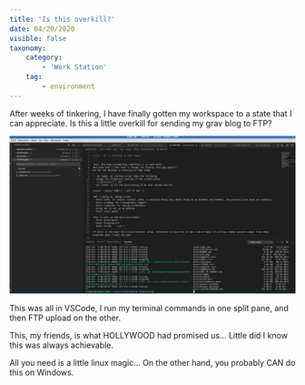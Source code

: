 ```yaml
---
title: 'Is this overkill?'
date: 04/20/2020
visible: false
taxonomy:
    category:
        - 'Work Station'
    tag:
        - environment
---
```


After weeks of tinkering, I have finally gotten my workspace to a state that I can appreciate.
Is this a little overkill for sending my grav blog to FTP?

![](overkill.png)

This was all in VSCode,
I run my terminal commands in one split pane, and then FTP upload on the other.

This, my friends, is what HOLLYWOOD had promised us...
Little did I know this was always achievable.

All you need is a little linux magic... On the other hand, you probably CAN do this on Windows.
